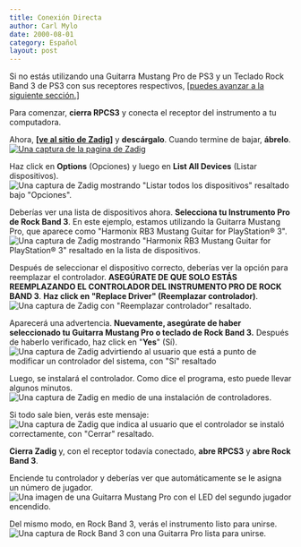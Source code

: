 ```yaml
---
title: Conexión Directa
author: Carl Mylo
date: 2000-08-01
category: Español
layout: post
---
```


Si no estás utilizando una Guitarra Mustang Pro de PS3 y un Teclado Rock Band 3 de PS3 con sus receptores respectivos, [[puedes avanzar a la siguiente sección.]](https://hmxmilohax.github.io/rb3-pc/espanol/problemasysoluciones/)

Para comenzar, **cierra RPCS3** y conecta el receptor del instrumento a tu computadora.

Ahora, [**\[ve al sitio de Zadig\]**](https://zadig.akeo.ie/) y **descárgalo**. Cuando termine de bajar, **ábrelo**.
[![Una captura de la pagina de Zadig](https://raw.githubusercontent.com/hmxmilohax/rb3-pc/main/assets/images/pass/zadigdles.png)](https://zadig.akeo.ie/ "Bajar a Zadig")


Haz click en **Options** (Opciones) y luego en **List All Devices** (Listar dispositivos).  
![Una captura de Zadig mostrando "Listar todos los dispositivos" resaltado bajo "Opciones".](https://raw.githubusercontent.com/hmxmilohax/rb3-pc/main/assets/images/pass/zadiglistall.png "Zadig: Opciones: Listar todos los dispositivos")

Deberías ver una lista de dispositivos ahora. **Selecciona tu Instrumento Pro de Rock Band 3**. En este ejemplo, estamos utilizando la Guitarra Mustang Pro, que aparece como "Harmonix RB3 Mustang Guitar for PlayStation® 3".  
![Una captura de Zadig mostrando "Harmonix RB3 Mustang Guitar for PlayStation® 3" resaltado en la lista de dispositivos.](https://raw.githubusercontent.com/hmxmilohax/rb3-pc/main/assets/images/pass/zadigsel.png "Zadig: Harmonix RB3 Mustang Guitar for PlayStation® 3")

Después de seleccionar el dispositivo correcto, deberías ver la opción para reemplazar el controlador. **ASEGÚRATE DE QUE SOLO ESTÁS REEMPLAZANDO EL CONTROLADOR DEL INSTRUMENTO PRO DE ROCK BAND 3**. **Haz click en "Replace Driver" (Reemplazar controlador)**.  
![Una captura de Zadig con "Reemplazar controlador" resaltado.](https://raw.githubusercontent.com/hmxmilohax/rb3-pc/main/assets/images/pass/zadigreplace.png "Zadig: Reemplazar controlador")

Aparecerá una advertencia. **Nuevamente, asegúrate de haber seleccionado tu Guitarra Mustang Pro o teclado de Rock Band 3.** Después de haberlo verificado, haz click en "**Yes**" (Sí).  
![Una captura de Zadig advirtiendo al usuario que está a punto de modificar un controlador del sistema, con "Sí" resaltado](https://raw.githubusercontent.com/hmxmilohax/rb3-pc/main/assets/images/pass/zadigreplace.png "Zadig: Advertencia - Controlador del sistema")

Luego, se instalará el controlador. Como dice el programa, esto puede llevar algunos minutos.  
![Una captura de Zadig en medio de una instalación de controladores.](https://raw.githubusercontent.com/hmxmilohax/rb3-pc/main/assets/images/pass/zadigprogress.png "Zadig: Instalando controlador...")

Si todo sale bien, verás este mensaje:  
![Una captura de Zadig que indica al usuario que el controlador se instaló correctamente, con "Cerrar" resaltado.](https://raw.githubusercontent.com/hmxmilohax/rb3-pc/main/assets/images/pass/zadigdone.png "Zadig: Éxito")

**Cierra Zadig** y, con el receptor todavía conectado, **abre RPCS3** y **abre Rock Band 3**.

Enciende tu controlador y deberías ver que automáticamente se le asigna un número de jugador.
![Una imagen de una Guitarra Mustang Pro con el LED del segundo jugador encendido.](https://raw.githubusercontent.com/hmxmilohax/rb3-pc/main/assets/images/pass/protaron.png "Guitarra Mustang Pro de Fender: Jugador 2")

Del mismo modo, en Rock Band 3, verás el instrumento listo para unirse.  
![Una captura de Rock Band 3 con una Guitarra Pro lista para unirse.](https://raw.githubusercontent.com/hmxmilohax/rb3-pc/main/assets/images/pass/rb3player.png "Rock Band 3: Guitarra Pro lista para unirse")